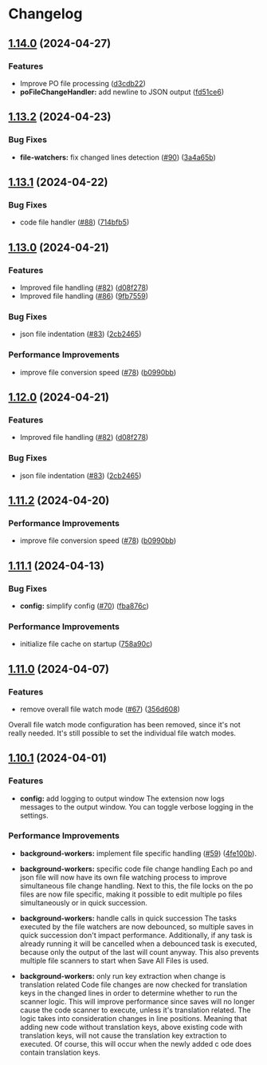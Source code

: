 # Changelog

## [1.14.0](https://github.com/qvotaxon/translation-file-watcher/compare/v1.13.2...v1.14.0) (2024-04-27)


### Features

* Improve PO file processing ([d3cdb22](https://github.com/qvotaxon/translation-file-watcher/commit/d3cdb2252f0ee1eeec44741a9ec66b1dbb243b11))
* **poFileChangeHandler:** add newline to JSON output ([fd51ce6](https://github.com/qvotaxon/translation-file-watcher/commit/fd51ce6e6d980c44574ae03f601903ebb50641af))

## [1.13.2](https://github.com/qvotaxon/translation-file-watcher/compare/v1.13.1...v1.13.2) (2024-04-23)


### Bug Fixes

* **file-watchers:** fix changed lines detection ([#90](https://github.com/qvotaxon/translation-file-watcher/issues/90)) ([3a4a65b](https://github.com/qvotaxon/translation-file-watcher/commit/3a4a65b465defb3632aed1ff6f6408dc72bb5a61))

## [1.13.1](https://github.com/qvotaxon/translation-file-watcher/compare/v1.13.0...v1.13.1) (2024-04-22)


### Bug Fixes

* code file handler ([#88](https://github.com/qvotaxon/translation-file-watcher/issues/88)) ([714bfb5](https://github.com/qvotaxon/translation-file-watcher/commit/714bfb5cada05d22298029643e474cf7c9f04b97))

## [1.13.0](https://github.com/qvotaxon/translation-file-watcher/compare/v1.12.0...v1.13.0) (2024-04-21)


### Features

* Improved file handling ([#82](https://github.com/qvotaxon/translation-file-watcher/issues/82)) ([d08f278](https://github.com/qvotaxon/translation-file-watcher/commit/d08f278e4586e66da7035fd731356d01cdaea8ef))
* Improved file handling ([#86](https://github.com/qvotaxon/translation-file-watcher/issues/86)) ([9fb7559](https://github.com/qvotaxon/translation-file-watcher/commit/9fb755908402b0d165228470fce18ba871e10c86))


### Bug Fixes

* json file indentation ([#83](https://github.com/qvotaxon/translation-file-watcher/issues/83)) ([2cb2465](https://github.com/qvotaxon/translation-file-watcher/commit/2cb24658d7450c755897fc2cb3c3aaf2b0bdf1a0))


### Performance Improvements

* improve file conversion speed ([#78](https://github.com/qvotaxon/translation-file-watcher/issues/78)) ([b0990bb](https://github.com/qvotaxon/translation-file-watcher/commit/b0990bb4faaacc32fe961c7fcee8d2aa54863b3a))

## [1.12.0](https://github.com/qvotaxon/translation-file-watcher/compare/v1.11.2...v1.12.0) (2024-04-21)


### Features

* Improved file handling ([#82](https://github.com/qvotaxon/translation-file-watcher/issues/82)) ([d08f278](https://github.com/qvotaxon/translation-file-watcher/commit/d08f278e4586e66da7035fd731356d01cdaea8ef))


### Bug Fixes

* json file indentation ([#83](https://github.com/qvotaxon/translation-file-watcher/issues/83)) ([2cb2465](https://github.com/qvotaxon/translation-file-watcher/commit/2cb24658d7450c755897fc2cb3c3aaf2b0bdf1a0))

## [1.11.2](https://github.com/qvotaxon/translation-file-watcher/compare/v1.11.1...v1.11.2) (2024-04-20)


### Performance Improvements

* improve file conversion speed ([#78](https://github.com/qvotaxon/translation-file-watcher/issues/78)) ([b0990bb](https://github.com/qvotaxon/translation-file-watcher/commit/b0990bb4faaacc32fe961c7fcee8d2aa54863b3a))

## [1.11.1](https://github.com/qvotaxon/translation-file-watcher/compare/v1.11.0...v1.11.1) (2024-04-13)


### Bug Fixes

* **config:** simplify config ([#70](https://github.com/qvotaxon/translation-file-watcher/issues/70)) ([fba876c](https://github.com/qvotaxon/translation-file-watcher/commit/fba876ca3b2d0a474406a96c0a4ae65307efe5e9))


### Performance Improvements

* initialize file cache on startup ([758a90c](https://github.com/qvotaxon/translation-file-watcher/commit/758a90c78b6ae0c60fd4968c85a6cb422178677e))

## [1.11.0](https://github.com/qvotaxon/translation-file-watcher/compare/v1.10.1...v1.11.0) (2024-04-07)


### Features

* remove overall file watch mode ([#67](https://github.com/qvotaxon/translation-file-watcher/issues/67)) ([356d608](https://github.com/qvotaxon/translation-file-watcher/commit/356d608a7bb8615bb692308c0cda94267535dfab))

Overall file watch mode configuration has been removed, since it's not really needed. It's still possible to set the individual file watch modes.

## [1.10.1](https://github.com/qvotaxon/translation-file-watcher/compare/v1.10.0...v1.10.1) (2024-04-01)

### Features

* **config:** add logging to output window 
The extension now logs messages to the output window. You can toggle verbose logging in the settings. 

### Performance Improvements

* **background-workers:** implement file specific handling ([#59](https://github.com/qvotaxon/translation-file-watcher/issues/59)) ([4fe100b](https://github.com/qvotaxon/translation-file-watcher/commit/4fe100bd3caa5918d7766f393206e822de226c0e)).

* **background-workers:** specific code file change handling
Each po and json file will now have its own file watching process to improve simultaneous file change handling.
Next to this, the file locks on the po files are now file specific, making it possible to edit multiple po files simultaneously or in quick succession. 

* **background-workers:** handle calls in quick succession
The tasks executed by the file watchers are now debounced, so multiple saves in quick succession don't impact performance. Additionally, if any task is already running it will be cancelled when a debounced task is executed, because only the output of the last will count anyway. This also prevents multiple file scanners to start when Save All Files is used. 

* **background-workers:** only run key extraction when change is translation related
Code file changes are now checked for translation keys in the changed lines in order to determine whether to run the scanner logic. This will improve performance since saves will no longer cause the code scanner to execute, unless it's translation related. The logic takes into consideration changes in line positions. Meaning that adding new code without translation keys, above existing code with translation keys, will not cause the translation key extraction to executed. Of course, this will occur when the newly added c ode does contain translation keys.
